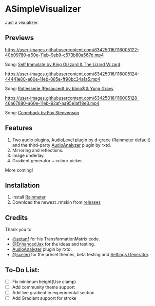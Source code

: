 # ASimpleVisualizer

Just a visualizer.

## Previews

https://user-images.githubusercontent.com/63425016/116005122-40b09780-a60e-11eb-9eb9-c573b80a567d.mp4

Song: [Self Immolate by King Gizzard & The Lizard Wizard](https://www.youtube.com/watch?v=cmAlQvDQGoI)

https://user-images.githubusercontent.com/63425016/116005124-44441e80-a60e-11eb-885e-ff98bc34a1a5.mp4

Song: [Rotiesserie (Resauced) by bbno$ & Yung Gravy](https://www.youtube.com/watch?v=qYCb8C6LRkY)

https://user-images.githubusercontent.com/63425016/116005128-46a67880-a60e-11eb-92af-aa95e1af18e3.mp4

Song: [Comeback by Fox Stenvenson](https://www.youtube.com/watch?v=d_7ZSMTnwVs)

## Features

1. Two audio plugins, [AudioLevel](https://docs.rainmeter.net/manual/plugins/audiolevel/) plugin by d-grace (Rainmeter default) and the third-party [AudioAnalyzer](https://github.com/d-uzlov/Rainmeter-Plugins-by-rxtd]) plugin by rxtd.
2. Mirroring and reflections.
3. Image underlay.
4. Gradient generator + colour picker.

More coming!

## Installation

1. Install [Rainmeter](https://rainmeter.net/)
2. Download the newest .rmskin from [releases](https://github.com/deathcrafter/ASimpleVisualizer/releases)

## Credits

Thank you to: 

* [@sctanf](https://github.com/sctanf) for his TransformationMatrix code.
* [@EnhancedJax](https://github.com/EnhancedJax) for the ideas and testing.
* [AudioAnalyzer](https://github.com/d-uzlov/Rainmeter-Plugins-by-rxtd]) plugin by rxtd.
* [@sceleri](https://github.com/sceleri) for the preset themes, beta testing and [Settings Generator](https://github.com/sceleri/settings). 

## To-Do List:
- [ ] Fix minimum height(Use clamp)
- [ ] Add community theme support
- [ ] Add live gradient in experimental section
- [ ] Add Gradient support for stroke
